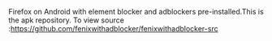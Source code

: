 Firefox on Android with element blocker and adblockers pre-installed.This is the apk  repository. To view source :https://github.com/fenixwithadblocker/fenixwithadblocker-src
